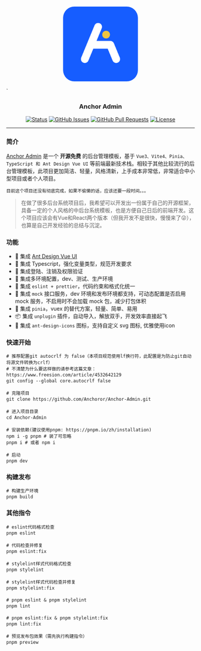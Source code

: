 <p align="center">
  <a href="https://github.com/Anchoror/Anchor-Admin">
    <img alt="Anchor Admin Logo" width="200" style='border-radius:30px' src="./public/logo2.svg">
  </a>
</p>`
<h3 align="center">Anchor Admin</h3>
<div align="center">

[![Status](https://img.shields.io/badge/status-active-success.svg)]()
[![GitHub Issues](https://img.shields.io/github/issues/kylelobo/The-Documentation-Compendium.svg)](https://github.com/Anchoror/Anchor-Admin/issues)
[![GitHub Pull Requests](https://img.shields.io/github/issues-pr/kylelobo/The-Documentation-Compendium.svg)](https://github.com/Anchoror/Anchor-Admin/pulls)
[![License](https://img.shields.io/badge/license-MIT-blue.svg)](/LICENSE)

</div>

---

### 简介

[Anchor Admin](https://github.com/Anchoror/Anchor-Admin) 是一个 **开源免费** 的后台管理模板，基于 `Vue3、Vite4、Pinia、TypeScript 和 Ant Design Vue UI` 等前端最新技术栈。相较于其他比较流行的后台管理模板，此项目更加简洁、轻量，风格清新，上手成本非常低，非常适合中小型项目或者个人项目。

`目前这个项目还没有彻底完成，如果不偷懒的话，应该还要一段时间。。。`

>在做了很多后台系统项目后，我希望可以开发出一份属于自己的开源框架，具备一定的个人风格的中后台系统模板，也是方便自己日后的前端开发。这个项目应该会有Vue和React两个版本（但我开发不是很快，慢慢来了😜），也算是自己开发经验的总结与沉淀。

### 功能

- 🍒 集成 [Ant Design Vue UI](https://www.antdv.com)
- 🌽 集成 Typescript，强化变量类型，规范开发要求
- 🍑 集成登陆、注销及权限验证
- 🍐 集成多环境配置，dev、测试、生产环境
- 🍎 集成 `eslint + prettier`，代码约束和格式化统一
- 🍉 集成 `mock` 接口服务，dev 环境和发布环境都支持，可动态配置是否启用 mock 服务，不启用时不会加载 mock 包，减少打包体积
- 🍍 集成 `pinia`，vuex 的替代方案，轻量、简单、易用
- 📦 集成 `unplugin` 插件，自动导入，解放双手，开发效率直接起飞
- 🤹 集成 `ant-design-icons` 图标，支持自定义 svg 图标, 优雅使用icon
<!-- - 🍇 集成 `unocss`，antfu 开源的原子 css 解决方案，非常轻量 -->

<!-- ### 预览 -->

<!-- [https://template.isme.top](https://template.isme.top)

[https://base.isme.top](https://base.isme.top) -->


### 快速开始

```shell
# 推荐配置git autocrlf 为 false（本项目规范使用lf换行符，此配置是为防止git自动将源文件转换为crlf）
# 不清楚为什么要这样做的请参考这篇文章：https://www.freesion.com/article/4532642129
git config --global core.autocrlf false

# 克隆项目
git clone https://github.com/Anchoror/Anchor-Admin.git

# 进入项目目录
cd Anchor-Admin

# 安装依赖(建议使用pnpm: https://pnpm.io/zh/installation)
npm i -g pnpm # 装了可忽略
pnpm i # 或者 npm i

# 启动
pnpm dev
```

### 构建发布

```shell
# 构建生产环境
pnpm build
```

### 其他指令

```shell
# eslint代码格式检查
pnpm eslint

# 代码检查并修复
pnpm eslint:fix

# stylelint样式代码格式检查
pnpm stylelint

# stylelint样式代码检查并修复
pnpm stylelint:fix

# pnpm eslint & pnpm stylelint
pnpm lint

# pnpm eslint:fix & pnpm stylelint:fix
pnpm lint:fix

# 预览发布包效果（需先执行构建指令）
pnpm preview

```
<!-- 
### 目录说明

```
Vue Naive Admin
|-- .github                             // github相关，如推送github仓库后自动部署gh pages
|-- .husky                              // git commit钩子
|-- .vscode                             // vscode编辑器相关
|   |-- extensions.json                 // 插件推荐
|   |-- settings.json                   // 项目级别的vscode配置，优先级大于全局vscode配置
|-- build                               // 构建相关配置
|   |-- constant.js                     // 构建相关的常量
|   |-- utils.js                        // 构建相关的工具方法
|   |-- config
|   |   |-- define.js                   // 注入全局常量，启动或打包后将添加到window中
|   |   |-- proxy.js                    // 代理配置
|   |-- plugin
|   |   |-- html.js                     // vite-plugin-html插件，用于注入变量或者html标签
|   |   |-- mock.js                     // vite-plugin-mock插件，处理mock
|   |   |-- unplugin.js                 // unplugin相关插件，包含DefineOptions和自动导入
|   |-- script                          // 打包完成后执行的一些node脚本（不重要）
|       |-- build-cname.js              // 自动生成cname
|-- mock                                // mock
|   |-- utils.js                        // mock请求需要用到的工具方法
|   |-- api                             // mock接口
|-- public                              // 公共资源，文件夹下的文件会在打包后会直接加到dist根目录下
|-- settings                            // 项目配置
|   |-- proxy-config.js                 // 代理配置文件
|   |-- theme.json                      // 主题配置项，主题色等
|-- src
|   |-- api                             // 公共api
|   |-- assets                          // 静态资源
|   |   |-- images                      // 图片
|   |   |-- svg                         // svg图标
|   |-- components                      // 全局组件
|   |   |-- common                      // 公共组件
|   |   |-- icon                        // icon相关组件
|   |   |-- page                        // 页面组件
|   |   |-- query-bar                   // 查询选项
|   |   |-- table                       // 封装的表格组件
|   |-- composables                     // 封装的组合式函数
|   |-- layout                          // 布局相关组件
|   |   |-- components
|   |       |-- AppMain.vue             // 主体内容
|   |       |-- header                  // 头部
|   |       |-- sidebar                 // 侧边菜单栏
|   |       |-- tags                    // 多页签栏
|   |-- router                          // 路由
|   |   |-- guard                       // 路由守卫
|   |   |-- routes                      // 路由列表
|   |-- store                           // 状态管理（pinia）
|   |   |-- modules                     // 模块
|   |       |-- app                     // 管理页面重新加载、折叠菜单栏和keepAlive等
|   |       |-- permission              // 权限相关，管理权限菜单
|   |       |-- tags                    // 管理多页签
|   |       |-- user                    // 用户模块，管理用户信息、登录登出
|   |-- styles                          // 样式
|   |-- utils                           // 封装的工具方法
|   |   |-- auth                        // 权限相关，如token、跳转登录页等
|   |   |-- common                      // 通用
|   |   |-- http                        // 封装axios
|   |   |-- storage                     // 封装localStorage和sessionStorage
|   |-- views                           // 页面
|   |   |-- demo                        // 示例
|   |   |-- error-page                  // 错误页
|   |   |-- login                       // 登录页
|   |   |-- workbench                   // 首页
|   |-- App.vue
|   |-- main.js
|-- .cz-config.js                       // git提交配置
|-- .editorconfig                       // 编辑器配置
|-- .env                                // 环境文件，所有环境都会载入
|-- .env.development                    // 开发环境文件
|-- .env.production                     // 生产环境文件
|-- .env.test                           // 测试环境文件
|-- .eslintignore                       // eslint忽略
|-- .eslintrc.js                        // eslint配置
|-- .gitignore                          // git忽略
|-- .prettierignore                     // prettier格式化忽略
|-- commitlint.config.js                // commitlint规范配置
|-- index.html
|-- jsconfig.json                       // js配置
|-- LICENSE                             // 协议
|-- package.json                        // 依赖描述文件
|-- pnpm-lock.yaml                      // 依赖锁定文件
|-- prettier.config.js                  // prettier格式化配置
|-- README.md                           // 项目描述文档（英文）
|-- README.zh-CN.md                     // 项目描述文档（中文）
|-- unocss.config.js                    // unocss配置
|-- vite.config.js                      // vite配置
``` -->

